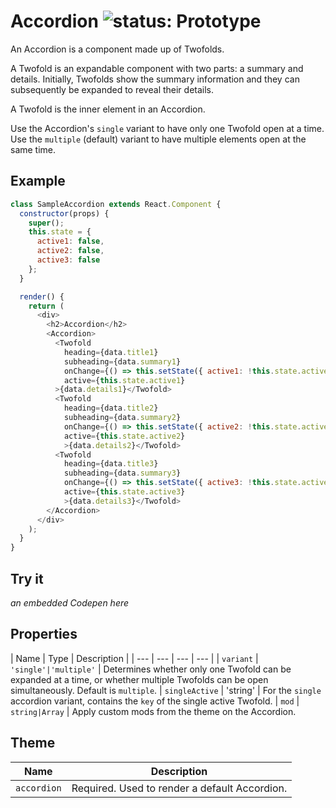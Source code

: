 # Accordion ![status: Prototype](https://img.shields.io/badge/status-prototype-orange.svg)

An Accordion is a component made up of Twofolds.

A Twofold is an expandable component with two parts: a summary and details. Initially, Twofolds show the summary information and they can subsequently be expanded to reveal their details.

A Twofold is the inner element in an Accordion.

Use the Accordion's `single` variant to have only one Twofold open at a time. Use the `multiple` (default) variant to have multiple elements open at the same time.

## Example

```javascript
class SampleAccordion extends React.Component {
  constructor(props) {
    super();
    this.state = {
      active1: false,
      active2: false,
      active3: false
    };
  }

  render() {
    return (
      <div>
        <h2>Accordion</h2>
        <Accordion>
          <Twofold
            heading={data.title1}
            subheading={data.summary1}
            onChange={() => this.setState({ active1: !this.state.active1 })}
            active={this.state.active1}
          >{data.details1}</Twofold>
          <Twofold
            heading={data.title2}
            subheading={data.summary2}
            onChange={() => this.setState({ active2: !this.state.active2 })}
            active={this.state.active2}
            >{data.details2}</Twofold>
          <Twofold
            heading={data.title3}
            subheading={data.summary3}
            onChange={() => this.setState({ active3: !this.state.active3 })}
            active={this.state.active3}
            >{data.details3}</Twofold>
        </Accordion>
      </div>
    );
  }
}

```

## Try it
_an embedded Codepen here_

## Properties

| Name | Type | Description |
| --- | --- | --- | --- |
| `variant` | <code>'single'&#124;'multiple'</code> | Determines whether only one Twofold can be expanded at a time, or whether multiple Twofolds can be open simultaneously. Default is `multiple`.
| `singleActive` | 'string' | For the `single` accordion variant, contains the `key` of the single active Twofold.
| `mod` | <code>string&#124;Array<string></code> | Apply custom mods from the theme on the Accordion.

## Theme

| Name | Description |
| ---  | ----------- |
| `accordion` | Required. Used to render a default Accordion. |

